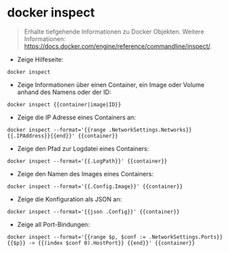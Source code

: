 # docker inspect

> Erhalte tiefgehende Informationen zu Docker Objekten.
> Weitere Informationen: <https://docs.docker.com/engine/reference/commandline/inspect/>.

- Zeige Hilfeseite:

`docker inspect`

- Zeige Informationen über einen Container, ein Image oder Volume anhand des Namens oder der ID:

`docker inspect {{container|image|ID}}`

- Zeige die IP Adresse eines Containers an:

`docker inspect --format='{{range .NetworkSettings.Networks}}{{.IPAddress}}{{end}}' {{container}}`

- Zeige den Pfad zur Logdatei eines Containers:

`docker inspect --format='{{.LogPath}}' {{container}}`

- Zeige den Namen des Images eines Containers:

`docker inspect --format='{{.Config.Image}}' {{container}}`

- Zeige die Konfiguration als JSON an:

`docker inspect --format='{{json .Config}}' {{container}}`

- Zeige all Port-Bindungen:

`docker inspect --format='{{range $p, $conf := .NetworkSettings.Ports}} {{$p}} -> {{(index $conf 0).HostPort}} {{end}}' {{container}}`
